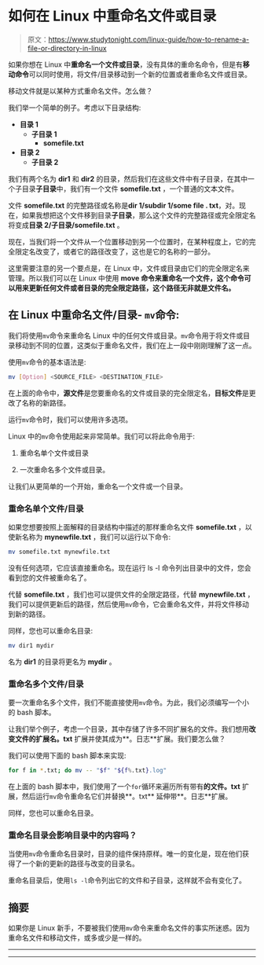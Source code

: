 # 如何在 Linux 中重命名文件或目录

> 原文：<https://www.studytonight.com/linux-guide/how-to-rename-a-file-or-directory-in-linux>

如果你想在 Linux 中**重命名一个文件或目录**，没有具体的重命名命令，但是有**移动命令**可以同时使用，将文件/目录移动到一个新的位置或者重命名文件或目录。

移动文件就是以某种方式重命名文件。怎么做？

我们举一个简单的例子。考虑以下目录结构:

*   **目录 1**
    *   **子目录 1**
        *   **somefile.txt**
*   **目录 2**
    *   **子目录 2**

我们有两个名为 **dir1** 和 **dir2** 的目录，然后我们在这些文件中有子目录，在其中一个子目录**子目录**中，我们有一个文件 **somefile.txt** ，一个普通的文本文件。

文件 **somefile.txt** 的完整路径或名称是**dir 1/subdir 1/some file . txt**，对。现在，如果我想把这个文件移到目录**子目录**，那么这个文件的完整路径或完全限定名将变成**目录 2/子目录/somefile.txt** 。

现在，当我们将一个文件从一个位置移动到另一个位置时，在某种程度上，它的完全限定名改变了，或者它的路径改变了，这也是它的名称的一部分。

这里需要注意的另一个要点是，在 Linux 中，文件或目录由它们的完全限定名来管理。所以我们可以在 Linux 中使用 **move 命令来重命名一个文件，这个命令可以用来更新任何文件或者目录的完全限定路径，这个路径无非就是文件名。**

## 在 Linux 中重命名文件/目录- `mv`命令:

我们将使用`mv`命令来重命名 Linux 中的任何文件或目录。`mv`命令用于将文件或目录移动到不同的位置，这类似于重命名文件，我们在上一段中刚刚理解了这一点。

使用`mv`命令的基本语法是:

```sh
mv [Option] <SOURCE_FILE> <DESTINATION_FILE>
```

在上面的命令中，**源文件**是您要重命名的文件或目录的完全限定名，**目标文件**是更改了名称的新路径。

运行`mv`命令时，我们可以使用许多选项。

Linux 中的`mv`命令使用起来非常简单。我们可以将此命令用于:

1.  重命名单个文件或目录

2.  一次重命名多个文件或目录。

让我们从更简单的一个开始，重命名一个文件或一个目录。

### 重命名单个文件/目录

如果您想要按照上面解释的目录结构中描述的那样重命名文件 **somefile.txt** ，以使新名称为 **mynewfile.txt** ，我们可以运行以下命令:

```sh
mv somefile.txt mynewfile.txt
```

没有任何选项，它应该直接重命名。现在运行 ls -l 命令列出目录中的文件，您会看到您的文件被重命名了。

代替 **somefile.txt** ，我们也可以提供文件的全限定路径，代替 **mynewfile.txt** ，我们可以提供更新后的路径，然后使用`mv`命令，它会重命名文件，并将文件移动到新的路径。

同样，您也可以重命名目录:

```sh
mv dir1 mydir
```

名为 **dir1** 的目录将更名为 **mydir** 。

### 重命名多个文件/目录

要一次重命名多个文件，我们不能直接使用`mv`命令。为此，我们必须编写一个小的 bash 脚本。

让我们举个例子，考虑一个目录，其中存储了许多不同扩展名的文件。我们想用**改变文件的扩展名。txt** 扩展并使其成为**。日志**扩展。我们要怎么做？

我们可以使用下面的 bash 脚本来实现:

```sh
for f in *.txt; do mv -- "$f" "${f%.txt}.log"
```

在上面的 bash 脚本中，我们使用了一个`for`循环来遍历所有带有**的文件。txt** 扩展，然后运行`mv`命令重命名它们并替换**。txt** 延伸带**。日志**扩展。

同样，您也可以重命名目录。

### 重命名目录会影响目录中的内容吗？

当使用`mv`命令重命名目录时，目录的组件保持原样。唯一的变化是，现在他们获得了一个新的更新的路径与改变的目录名。

重命名目录后，使用`ls -l`命令列出它的文件和子目录，这样就不会有变化了。

## 摘要

如果你是 Linux 新手，不要被我们使用`mv`命令来重命名文件的事实所迷惑。因为重命名文件和移动文件，或多或少是一样的。

* * *

* * *